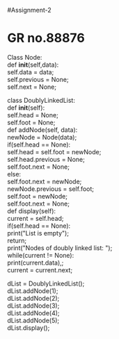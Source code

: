 #Assignment-2 
# GR no.88876





Class Node:    
    def __init__(self,data):    
        self.data = data;    
        self.previous = None;    
        self.next = None;    
            
class DoublyLinkedList:       
    def __init__(self):    
        self.head = None;    
        self.foot = None;      
    def addNode(self, data):       
        newNode = Node(data);     
        if(self.head == None):    
            self.head = self.foot = newNode;    
            self.head.previous = None;       
            self.foot.next = None;    
        else:    
            self.foot.next = newNode;    
            newNode.previous = self.foot;     
            self.foot = newNode;    
            self.foot.next = None;    
    def display(self):    
        current = self.head;    
        if(self.head == None):    
            print("List is empty");    
            return;    
        print("Nodes of doubly linked list: ");    
        while(current != None):       
            print(current.data),;    
            current = current.next;    
                
dList = DoublyLinkedList();      
dList.addNode(1);    
dList.addNode(2);    
dList.addNode(3);    
dList.addNode(4);    
dList.addNode(5);       
dList.display();  
